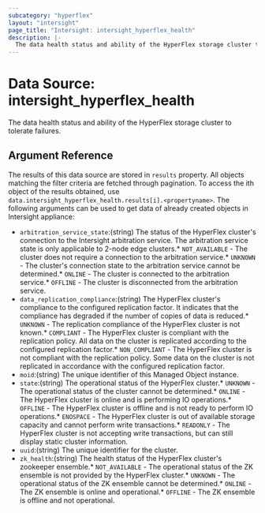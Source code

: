 ```yaml
---
subcategory: "hyperflex"
layout: "intersight"
page_title: "Intersight: intersight_hyperflex_health"
description: |-
  The data health status and ability of the HyperFlex storage cluster to tolerate failures.
---
```


# Data Source: intersight_hyperflex_health
The data health status and ability of the HyperFlex storage cluster to tolerate failures.
## Argument Reference
The results of this data source are stored in `results` property.
All objects matching the filter criteria are fetched through pagination.
To access the ith object of the results obtained, use `data.intersight_hyperflex_health.results[i].<propertyname>`.
The following arguments can be used to get data of already created objects in Intersight appliance:
* `arbitration_service_state`:(string) The status of the HyperFlex cluster's connection to the Intersight arbitration service. The arbitration service state is only applicable to 2-node edge clusters.* `NOT_AVAILABLE` - The cluster does not require a connection to the arbitration service.* `UNKNOWN` - The cluster's connection state to the arbitration service cannot be determined.* `ONLINE` - The cluster is connected to the arbitration service.* `OFFLINE` - The cluster is disconnected from the arbitration service. 
* `data_replication_compliance`:(string) The HyperFlex cluster's compliance to the configured replication factor. It indicates that the compliance has degraded if the number of copies of data is reduced.* `UNKNOWN` - The replication compliance of the HyperFlex cluster is not known.* `COMPLIANT` - The HyperFlex cluster is compliant with the replication policy. All data on the cluster is replicated according to the configured replication factor.* `NON_COMPLIANT` - The HyperFlex cluster is not compliant with the replication policy. Some data on the cluster is not replicated in accordance with the configured replication factor. 
* `moid`:(string) The unique identifier of this Managed Object instance. 
* `state`:(string) The operational status of the HyperFlex cluster.* `UNKNOWN` - The operational status of the cluster cannot be determined.* `ONLINE` - The HyperFlex cluster is online and is performing IO operations.* `OFFLINE` - The HyperFlex cluster is offline and is not ready to perform IO operations.* `ENOSPACE` - The HyperFlex cluster is out of available storage capacity and cannot perform write transactions.* `READONLY` - The HyperFlex cluster is not accepting write transactions, but can still display static cluster information. 
* `uuid`:(string) The unique identifier for the cluster. 
* `zk_health`:(string) The health status of the HyperFlex cluster's zookeeper ensemble.* `NOT_AVAILABLE` - The operational status of the ZK ensemble is not provided by the HyperFlex cluster.* `UNKNOWN` - The operational status of the ZK ensemble cannot be determined.* `ONLINE` - The ZK ensemble is online and operational.* `OFFLINE` - The ZK ensemble is offline and not operational. 
 